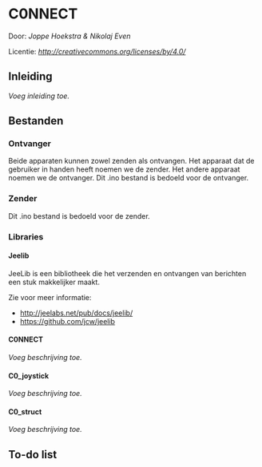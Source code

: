 # C0NNECT

Door: *Joppe Hoekstra & Nikolaj Even*

Licentie: *http://creativecommons.org/licenses/by/4.0/*

## Inleiding

*Voeg inleiding toe.*

## Bestanden

### Ontvanger
Beide apparaten kunnen zowel zenden als ontvangen. Het apparaat dat de gebruiker in handen heeft noemen we de zender. Het andere apparaat noemen we de ontvanger. Dit .ino bestand is bedoeld voor de ontvanger.

### Zender
Dit .ino bestand is bedoeld voor de zender.

### Libraries

#### Jeelib
JeeLib is een bibliotheek die het verzenden en ontvangen van berichten een stuk makkelijker maakt.

Zie voor meer informatie:
- http://jeelabs.net/pub/docs/jeelib/
- https://github.com/jcw/jeelib

#### C0NNECT

*Voeg beschrijving toe.*

#### C0_joystick

*Voeg beschrijving toe.*

#### C0_struct
*Voeg beschrijving toe.*

## To-do list
